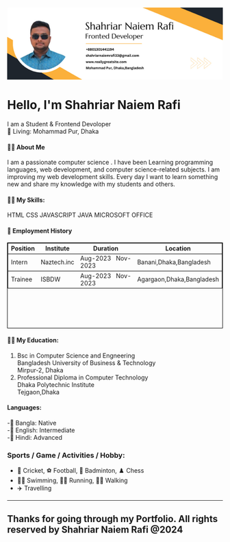 ![Shahriar Naiem](img/Shahriar.png)
# Hello, I'm Shahriar Naiem Rafi
I am a Student & Frontend Devoloper <br/>
🏡 Living: Mohammad Pur, Dhaka<br/>

####  👨‍🏫 About Me
I am a passionate computer science . I have been Learning programming languages, web development, and computer science-related subjects. I am improving my web development skills. Every day I want to learn something new and share my knowledge with my students and others. 

#### 👨‍💻 My Skills:
 HTML CSS JAVASCRIPT JAVA MICROSOFT OFFICE

 #### 💼   Employment History

  <table style="border:1px solid Black; text-align: justify; border-collapse: collapse;  height: 200px;">
        <tr style="text-align: center; border:1px solid Black;">
            <th>Position</th>
            <th>Institute</th>
            <th>Duration</th>
            <th>Location</th>
        </tr>
        <tr style=" border:1px solid Black;">
            <td>Intern</td>
            <td>Naztech.inc</td>
            <td>Aug-2023 Nov-2023</td>
            <td>Banani,Dhaka,Bangladesh</td>
        </tr>
        <tr style="border:1px solid Black;">
        <td>Trainee</td>
            <td>ISBDW</td>
            <td>Aug-2023 Nov-2023</td>
            <td>Agargaon,Dhaka,Bangladesh</td>
        </tr>
        </table>
        
 
 #### 👨‍🎓 My Education:
 1. Bsc in Computer Science and Engneering    
    Bangladesh University of Business & Technology    
    Mirpur-2, Dhaka
2. Professional Diploma in Computer Technology                  
    Dhaka Polytechnic Institute             
    Tejgaon,Dhaka

####  Languages:
-🏁 Bangla: Native      
-🏁 English: Intermediate        
-🏁 Hindi: Advanced
### Sports / Game / Activities / Hobby:


- 🏏 Cricket, ⚽ Football, 🏸 Badminton, ♟️ Chess
-    🏊‍♂️ Swimming, 🏃‍♂️ Running, 🚶‍♂️ Walking
-   ✈️ Travelling                       

---
Thanks for going through my Portfolio. All rights reserved by Shahriar Naiem Rafi @2024
---
    
